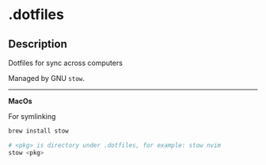 # .dotfiles

## Description
Dotfiles for sync across computers

Managed by GNU `stow`. 

----

**MacOs**

For symlinking

```bash
brew install stow

# <pkg> is directory under .dotfiles, for example: stow nvim
stow <pkg>
```
